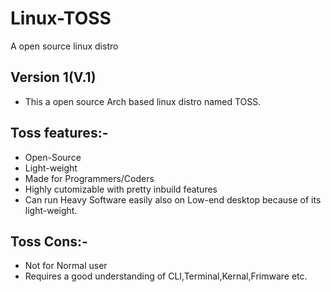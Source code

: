 # Linux-TOSS
A open source linux distro

## Version 1(V.1)
* This a open source Arch based linux distro named TOSS.


## Toss features:-
* Open-Source
* Light-weight
* Made for Programmers/Coders
* Highly cutomizable with pretty inbuild features
* Can run Heavy Software easily also on Low-end desktop because of its light-weight. 

## Toss Cons:-
* Not for Normal user
* Requires a good understanding of CLI,Terminal,Kernal,Frimware etc.

